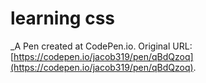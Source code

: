 # learning css
 _A Pen created at CodePen.io. Original URL: [https://codepen.io/jacob319/pen/qBdQzoq](https://codepen.io/jacob319/pen/qBdQzoq).

 